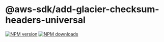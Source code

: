 # @aws-sdk/add-glacier-checksum-headers-universal

[![NPM version](https://img.shields.io/npm/v/@aws-sdk/add-glacier-checksum-headers-universal/preview.svg)](https://www.npmjs.com/package/@aws-sdk/add-glacier-checksum-headers-universal)
[![NPM downloads](https://img.shields.io/npm/dm/@aws-sdk/add-glacier-checksum-headers-universal.svg)](https://www.npmjs.com/package/@aws-sdk/add-glacier-checksum-headers-universal)
